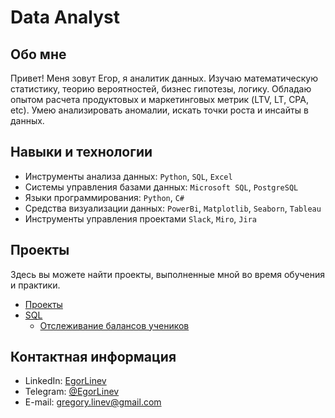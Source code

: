 # Data Analyst

## Обо мне 

Привет! Меня зовут Егор, я аналитик данных. 
Изучаю математическую статистику, теорию вероятностей, бизнес гипотезы, логику. 
Обладаю опытом расчета продуктовых и маркетинговых метрик (LTV, LT, CPA, etc). 
Умею анализировать аномалии, искать точки роста и инсайты в данных.
<br>


## Навыки и технологии
- Инструменты анализа данных: ``Python``, ``SQL``, ``Excel``
- Системы управления базами данных: ``Microsoft SQL``, ``PostgreSQL``
- Языки программирования: ``Python``, ``C#``
- Средства визуализации данных: ``PowerBi``, ``Matplotlib``, ``Seaborn``, ``Tableau``
- Инструменты управления проектами ``Slack``, ``Miro``, ``Jira``
  
## Проекты
Здесь вы можете найти проекты, выполненные мной во время обучения и практики.
<br>
- [Проекты](https://github.com/EgorLinev/StudyProjects)
- [SQL](https://github.com/EgorLinev/StudyProjects/tree/main/SQL)
  + [Отслеживание балансов учеников](https://github.com/EgorLinev/StudyProjects/blob/main/SQL/BalanceTracking)
   


 
## Контактная информация
- LinkedIn: [EgorLinev](https://www.linkedin.com/in/egor-linev-54b166288/) 
- Telegram: [@EgorLinev](https://t.me/EgorLinev)
- E-mail: gregory.linev@gmail.com
